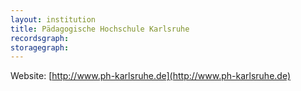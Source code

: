 ```yaml
---
layout: institution
title: Pädagogische Hochschule Karlsruhe
recordsgraph: 
storagegraph: 
---
```


Website: [http://www.ph-karlsruhe.de](http://www.ph-karlsruhe.de)
